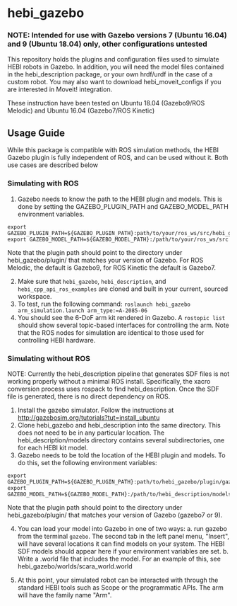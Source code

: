 # hebi_gazebo
### NOTE: Intended for use with Gazebo versions 7 (Ubuntu 16.04) and 9 (Ubuntu 18.04) only, other configurations untested
This repository holds the plugins and configuration files used to simulate HEBI robots in Gazebo.
In addition, you will need the model files contained in the hebi_description package, or your own hrdf/urdf in the case of a custom robot.
You may also want to download hebi_moveit_configs if you are interested in Moveit! integration.

These instruction have been tested on Ubuntu 18.04 (Gazebo9/ROS Melodic) and Ubuntu 16.04 (Gazebo7/ROS Kinetic)

## Usage Guide
While this package is compatible with ROS simulation methods, the HEBI Gazebo plugin is fully independent of ROS, and can be used without it. Both use cases are described below

### Simulating with ROS
1. Gazebo needs to know the path to the HEBI plugin and models. This is done by setting the GAZEBO_PLUGIN_PATH and GAZEBO_MODEL_PATH environment variables.
```
export GAZEBO_PLUGIN_PATH=${GAZEBO_PLUGIN_PATH}:path/to/your/ros_ws/src/hebi_gazebo/plugin/gazebo9
export GAZEBO_MODEL_PATH=${GAZEBO_MODEL_PATH}:/path/to/your/ros_ws/src
```
Note that the plugin path should point to the directory under hebi_gazebo/plugin/ that matches your version of Gazebo. For ROS Melodic, the default is Gazebo9, for ROS Kinetic the default is Gazebo7.

2. Make sure that `hebi_gazebo`, `hebi_description`, and `hebi_cpp_api_ros_examples` are cloned and built in your current, sourced workspace.
3. To test, run the following command:
`roslaunch hebi_gazebo arm_simulation.launch arm_type:=A-2085-06`
4. You should see the 6-DoF arm kit rendered in Gazebo. A `rostopic list` should show several topic-based interfaces for controlling the arm.
Note that the ROS nodes for simulation are identical to those used for controlling HEBI hardware.

### Simulating without ROS
NOTE: Currently the hebi_description pipeline that generates SDF files is not working properly without a minimal ROS install. Specifically, the xacro conversion process uses rospack to find hebi_description. Once the SDF file is generated, there is no direct dependency on ROS.

1. Install the gazebo simulator. Follow the instructions at http://gazebosim.org/tutorials?tut=install_ubuntu
2. Clone hebi_gazebo and hebi_description into the same directory. This does not need to be in any particular location. The hebi_description/models directory contains several subdirectories, one for each HEBI kit model.
3. Gazebo needs to be told the location of the HEBI plugin and models. To do this, set the following environment variables:
```
export GAZEBO_PLUGIN_PATH=${GAZEBO_PLUGIN_PATH}:path/to/hebi_gazebo/plugin/gazebo9
export GAZEBO_MODEL_PATH=${GAZEBO_MODEL_PATH}:/path/to/hebi_description/models
```
Note that the plugin path should point to the directory under hebi_gazebo/plugin/ that matches your version of Gazebo (gazebo7 or 9).

4. You can load your model into Gazebo in one of two ways:
a. run gazebo from the terminal `gazebo`.
The second tab in the left panel menu, "Insert", will have several locations it can find models on your system.
The HEBI SDF models should appear here if your environment variables are set.
b. Write a .world file that includes the model. For an example of this, see hebi_gazebo/worlds/scara_world.world

5. At this point, your simulated robot can be interacted with through the standard HEBI tools such as Scope or the programmatic APIs. The arm will have the family name "Arm".
